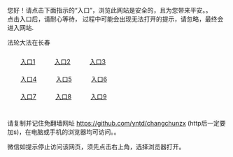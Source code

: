 您好！请点击下面指示的“入口”，浏览此网站是安全的，且为您带来平安。。 <br/>
点击入口后，请耐心等待， 过程中可能会出现无法打开的提示，请忽略，最终会进入网站. </br>

法轮大法在长春<br/>
<div style="padding:10px"><a style="margin:20px" target="_blank" href="https://d18c9vwg9ce9s9.cloudfront.net/2Qpsp?mxezye" id="ccLink1" rel="nofollow">入口1</a> <a target="_blank" style="margin:20px" href="https://d1ox9r8d4mmnfz.cloudfront.net/2Qpsp?bqewr" id="ccLink2" rel="nofollow">入口2</a> <a style="margin:20px" target="_blank" href="https://d3qi3i2kjo7pn9.cloudfront.net/2Qpsp?tcwgz" id="ccLink3" rel="nofollow">入口3</a></div>

<div style="padding:10px" ><a style="margin:20px" target="_blank" href="https://d18c9vwg9ce9s9.cloudfront.net/2Qpsp?mxezye" id="ccLink4" rel="nofollow">入口4</a> <a style="margin:20px" href="https://d1ox9r8d4mmnfz.cloudfront.net/2Qpsp?bqewr" target="_blank" id="ccLink5" rel="nofollow">入口5</a> <a style="margin:20px" href="https://d3qi3i2kjo7pn9.cloudfront.net/2Qpsp?tcwgz" target="_blank" id="ccLink6" rel="nofollow">入口6</a></div>

<div style="padding:10px"><a style="margin:20px" target="_blank" href="https://d18c9vwg9ce9s9.cloudfront.net/2Qpsp?mxezye" id="ccLink7" rel="nofollow">入口7</a> <a style="margin:20px" href="https://d1ox9r8d4mmnfz.cloudfront.net/2Qpsp?bqewr" target="_blank" id="ccLink8" rel="nofollow">入口8</a> <a style="margin:20px" target="_blank" href="https://d3qi3i2kjo7pn9.cloudfront.net/2Qpsp?tcwgz" id="ccLink9" rel="nofollow">入口9</a></div>

<br/>



请复制并记住免翻墙网址 https://github.com/yntd/changchunzx (http后一定要加s)，在电脑或手机的浏览器均可访问。。<br/>

微信如提示停止访问该网页，须先点击右上角，选择浏览器打开。
